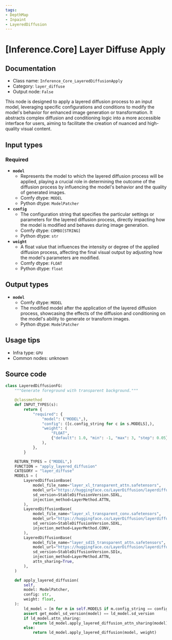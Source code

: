 ```yaml
---
tags:
- DepthMap
- Inpaint
- LayeredDiffusion
---
```


# [Inference.Core] Layer Diffuse Apply
## Documentation
- Class name: `Inference_Core_LayeredDiffusionApply`
- Category: `layer_diffuse`
- Output node: `False`

This node is designed to apply a layered diffusion process to an input model, leveraging specific configurations and conditions to modify the model's behavior for enhanced image generation or transformation. It abstracts complex diffusion and conditioning logic into a more accessible interface for users, aiming to facilitate the creation of nuanced and high-quality visual content.
## Input types
### Required
- **`model`**
    - Represents the model to which the layered diffusion process will be applied, playing a crucial role in determining the outcome of the diffusion process by influencing the model's behavior and the quality of generated images.
    - Comfy dtype: `MODEL`
    - Python dtype: `ModelPatcher`
- **`config`**
    - The configuration string that specifies the particular settings or parameters for the layered diffusion process, directly impacting how the model is modified and behaves during image generation.
    - Comfy dtype: `COMBO[STRING]`
    - Python dtype: `str`
- **`weight`**
    - A float value that influences the intensity or degree of the applied diffusion process, affecting the final visual output by adjusting how the model's parameters are modified.
    - Comfy dtype: `FLOAT`
    - Python dtype: `float`
## Output types
- **`model`**
    - Comfy dtype: `MODEL`
    - The modified model after the application of the layered diffusion process, showcasing the effects of the diffusion and conditioning on the model's ability to generate or transform images.
    - Python dtype: `ModelPatcher`
## Usage tips
- Infra type: `GPU`
- Common nodes: unknown


## Source code
```python
class LayeredDiffusionFG:
    """Generate foreground with transparent background."""

    @classmethod
    def INPUT_TYPES(s):
        return {
            "required": {
                "model": ("MODEL",),
                "config": ([c.config_string for c in s.MODELS],),
                "weight": (
                    "FLOAT",
                    {"default": 1.0, "min": -1, "max": 3, "step": 0.05},
                ),
            },
        }

    RETURN_TYPES = ("MODEL",)
    FUNCTION = "apply_layered_diffusion"
    CATEGORY = "layer_diffuse"
    MODELS = (
        LayeredDiffusionBase(
            model_file_name="layer_xl_transparent_attn.safetensors",
            model_url="https://huggingface.co/LayerDiffusion/layerdiffusion-v1/resolve/main/layer_xl_transparent_attn.safetensors",
            sd_version=StableDiffusionVersion.SDXL,
            injection_method=LayerMethod.ATTN,
        ),
        LayeredDiffusionBase(
            model_file_name="layer_xl_transparent_conv.safetensors",
            model_url="https://huggingface.co/LayerDiffusion/layerdiffusion-v1/resolve/main/layer_xl_transparent_conv.safetensors",
            sd_version=StableDiffusionVersion.SDXL,
            injection_method=LayerMethod.CONV,
        ),
        LayeredDiffusionBase(
            model_file_name="layer_sd15_transparent_attn.safetensors",
            model_url="https://huggingface.co/LayerDiffusion/layerdiffusion-v1/resolve/main/layer_sd15_transparent_attn.safetensors",
            sd_version=StableDiffusionVersion.SD1x,
            injection_method=LayerMethod.ATTN,
            attn_sharing=True,
        ),
    )

    def apply_layered_diffusion(
        self,
        model: ModelPatcher,
        config: str,
        weight: float,
    ):
        ld_model = [m for m in self.MODELS if m.config_string == config][0]
        assert get_model_sd_version(model) == ld_model.sd_version
        if ld_model.attn_sharing:
            return ld_model.apply_layered_diffusion_attn_sharing(model)
        else:
            return ld_model.apply_layered_diffusion(model, weight)

```
